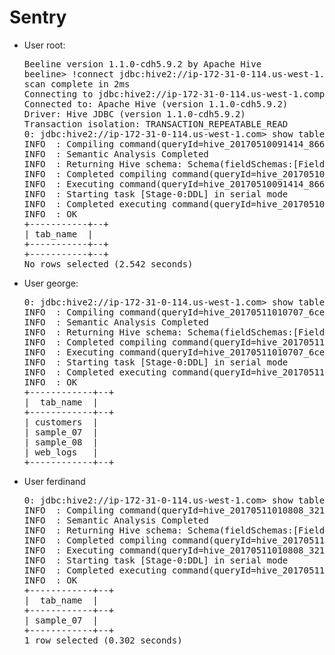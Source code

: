 <h1>Sentry</h1>

<ul>
<li> User root: <br/> 
<pre>
Beeline version 1.1.0-cdh5.9.2 by Apache Hive
beeline> !connect jdbc:hive2://ip-172-31-0-114.us-west-1.compute.internal:10000/default;principal=hive/ip-172-31-0-114.us-west-1.compute.internal@HADOOP.COM
scan complete in 2ms
Connecting to jdbc:hive2://ip-172-31-0-114.us-west-1.compute.internal:10000/default;principal=hive/ip-172-31-0-114.us-west-1.compute.internal@HADOOP.COM
Connected to: Apache Hive (version 1.1.0-cdh5.9.2)
Driver: Hive JDBC (version 1.1.0-cdh5.9.2)
Transaction isolation: TRANSACTION_REPEATABLE_READ
0: jdbc:hive2://ip-172-31-0-114.us-west-1.com> show tables;
INFO  : Compiling command(queryId=hive_20170510091414_866d9144-a994-451a-b378-c5ce16cf7033): show tables
INFO  : Semantic Analysis Completed
INFO  : Returning Hive schema: Schema(fieldSchemas:[FieldSchema(name:tab_name, type:string, comment:from deserializer)], properties:null)
INFO  : Completed compiling command(queryId=hive_20170510091414_866d9144-a994-451a-b378-c5ce16cf7033); Time taken: 0.777 seconds
INFO  : Executing command(queryId=hive_20170510091414_866d9144-a994-451a-b378-c5ce16cf7033): show tables
INFO  : Starting task [Stage-0:DDL] in serial mode
INFO  : Completed executing command(queryId=hive_20170510091414_866d9144-a994-451a-b378-c5ce16cf7033); Time taken: 0.309 seconds
INFO  : OK
+-----------+--+
| tab_name  |
+-----------+--+
+-----------+--+
No rows selected (2.542 seconds)
</pre>
</li>
<li>User george: <br/>
<pre>
0: jdbc:hive2://ip-172-31-0-114.us-west-1.com> show tables;
INFO  : Compiling command(queryId=hive_20170511010707_6ce5abfb-2a62-49e8-821c-635000fdab42): show tables
INFO  : Semantic Analysis Completed
INFO  : Returning Hive schema: Schema(fieldSchemas:[FieldSchema(name:tab_name, type:string, comment:from deserializer)], properties:null)
INFO  : Completed compiling command(queryId=hive_20170511010707_6ce5abfb-2a62-49e8-821c-635000fdab42); Time taken: 0.091 seconds
INFO  : Executing command(queryId=hive_20170511010707_6ce5abfb-2a62-49e8-821c-635000fdab42): show tables
INFO  : Starting task [Stage-0:DDL] in serial mode
INFO  : Completed executing command(queryId=hive_20170511010707_6ce5abfb-2a62-49e8-821c-635000fdab42); Time taken: 0.125 seconds
INFO  : OK
+------------+--+
|  tab_name  |
+------------+--+
| customers  |
| sample_07  |
| sample_08  |
| web_logs   |
+------------+--+
</pre>
</li>

<li>User ferdinand<br/>
<pre>
0: jdbc:hive2://ip-172-31-0-114.us-west-1.com> show tables;
INFO  : Compiling command(queryId=hive_20170511010808_32132e08-2d25-4c09-81d1-fd9d083409c9): show tables
INFO  : Semantic Analysis Completed
INFO  : Returning Hive schema: Schema(fieldSchemas:[FieldSchema(name:tab_name, type:string, comment:from deserializer)], properties:null)
INFO  : Completed compiling command(queryId=hive_20170511010808_32132e08-2d25-4c09-81d1-fd9d083409c9); Time taken: 0.079 seconds
INFO  : Executing command(queryId=hive_20170511010808_32132e08-2d25-4c09-81d1-fd9d083409c9): show tables
INFO  : Starting task [Stage-0:DDL] in serial mode
INFO  : Completed executing command(queryId=hive_20170511010808_32132e08-2d25-4c09-81d1-fd9d083409c9); Time taken: 0.125 seconds
INFO  : OK
+------------+--+
|  tab_name  |
+------------+--+
| sample_07  |
+------------+--+
1 row selected (0.302 seconds)
</pre>
</li>
</ul>